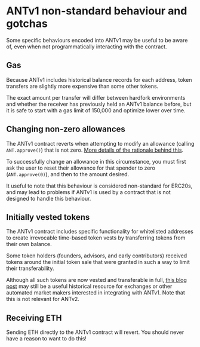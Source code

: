 # ANTv1 non-standard behaviour and gotchas

Some specific behaviours encoded into ANTv1 may be useful to be aware of, even when not programmatically interacting with the contract.

## Gas

Because ANTv1 includes historical balance records for each address, token transfers are slightly more expensive than some other tokens.

The exact amount per transfer will differ between hardfork environments and whether the receiver has previously held an ANTv1 balance before, but it is safe to start with a gas limit of 150,000 and optimize lower over time.

## Changing non-zero allowances

The ANTv1 contract reverts when attempting to modify an allowance (calling `ANT.approve()`) that is not zero. [More details of the rationale behind this](https://github.com/ethereum/EIPs/issues/20#issuecomment-263524729).

To successfully change an allowance in this circumstance, you must first ask the user to reset their allowance for that spender to zero (`ANT.approve(0)`), and then to the amount desired.

It useful to note that this behaviour is considered non-standard for ERC20s, and may lead to problems if ANTv1 is used by a contract that is not designed to handle this behaviour.

## Initially vested tokens

The ANTv1 contract includes specific functionality for whitelisted addresses to create irrevocable time-based token vests by transferring tokens from their own balance.

Some token holders (founders, advisors, and early contributors) received tokens around the initial token sale that were granted in such a way to limit their transferability.

Although all such tokens are now vested and transferable in full, [this blog post](https://aragon.org/blog/a-note-for-exchanges-or-holders-interacting-with-ant-in-an-automated-manner-fe13152c1b36) may still be a useful historical resource for exchanges or other automated market makers interested in integrating with ANTv1. Note that this is not relevant for ANTv2.

## Receiving ETH

Sending ETH directly to the ANTv1 contract will revert. You should never have a reason to want to do this!
